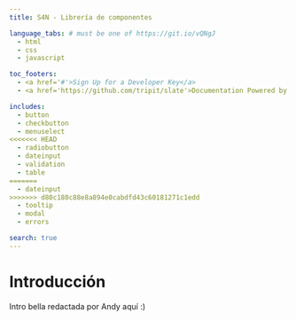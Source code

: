 ```yaml
---
title: S4N - Librería de componentes

language_tabs: # must be one of https://git.io/vQNgJ
  - html
  - css
  - javascript

toc_footers:
  - <a href='#'>Sign Up for a Developer Key</a>
  - <a href='https://github.com/tripit/slate'>Documentation Powered by Slate</a>

includes:
  - button
  - checkbutton
  - menuselect
<<<<<<< HEAD
  - radiobutton
  - dateinput
  - validation
  - table
=======
  - dateinput
>>>>>>> d80c180c88e8a894e0cabdfd43c60181271c1edd
  - tooltip
  - modal
  - errors

search: true
---
```


# Introducción

Intro bella redactada por Andy aquí :)
